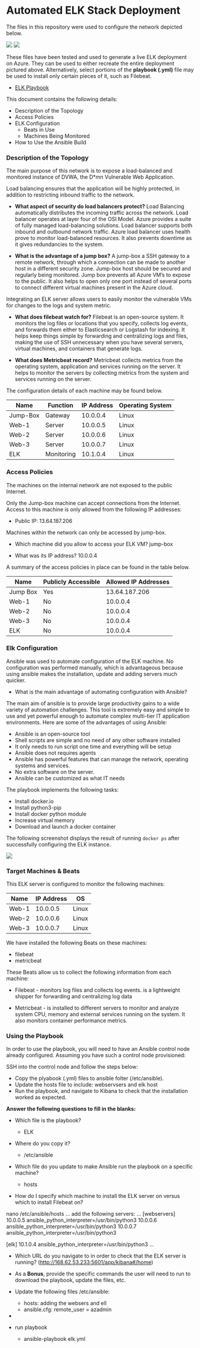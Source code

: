# Automated ELK Stack Deployment

The files in this repository were used to configure the network depicted below.

![](Images/network_diagram.png)
![](Images/AzureNetworkTopology.png)

These files have been tested and used to generate a live ELK deployment on Azure. They can be used to either recreate the entire deployment pictured above. Alternatively, select portions of the **playbook (.yml)** file may be used to install only certain pieces of it, such as Filebeat.

  - [ELK Playbook](/Ansible/install-elk.yml)
    
This document contains the following details:
- Description of the Topology
- Access Policies
- ELK Configuration
  - Beats in Use
  - Machines Being Monitored
- How to Use the Ansible Build

### Description of the Topology

The main purpose of this network is to expose a load-balanced and monitored instance of DVWA, the D*mn Vulnerable Web Application.

Load balancing ensures that the application will be highly protected, in addition to restricting inbound traffic to the network.

- **What aspect of security do load balancers protect?** 
	Load Balancing automatically distributes the incoming traffic across the network. Load balancer operates at layer four of the OSI Model. Azure provides a suite of fully managed load-balancing solutions. Load balancer supports both inbound and outbound network traffic. Azure load balancer uses health prove to monitor load-balanced resources. It also prevents downtime as it gives redundancies to the system.

- **What is the advantage of a jump box?** 
	A jump-box a SSH gateway to a remote network, through which a connection can be made to another host in a different security zone. Jump-box host should be secured and regularly being monitored. Jump box prevents all Azure VM’s to expose to the public. It also helps to open only one port instead of several ports to connect different virtual machines present in the Azure cloud.

Integrating an ELK server allows users to easily monitor the vulnerable VMs for changes to the logs and system metric.

- **What does filebeat watch for?**
	Filebeat is an open-source system. It monitors the log files or locations that you specify, collects log events, and forwards them either to Elasticsearch or Logstash for indexing. It helps keep things simple by forwarding and centralizing logs and files, making the use of SSH unnecessary when you have several servers, virtual machines, and containers that generate logs.

- **What does Metricbeat record?**
	Metricbeat collects metrics from the operating system, application and services running on the server. It helps to monitor the servers by collecting metrics from the system and services running on the server. 

The configuration details of each machine may be found below.

| Name     | Function   | IP Address | Operating System |
|----------|------------|------------|------------------|
| Jump-Box | Gateway    | 10.0.0.4   | Linux            |
| Web-1    | Server     | 10.0.0.5   | Linux            |
| Web-2    | Server     | 10.0.0.6   | Linux            |
| Web-3    | Server     | 10.0.0.7   | Linux            |
| ELK      | Monitoring | 10.1.0.4   | Linux            |


### Access Policies

The machines on the internal network are not exposed to the public Internet. 

Only the Jump-box machine can accept connections from the Internet. Access to this machine is only allowed from the following IP addresses:
- Public IP: 13.64.187.206

Machines within the network can only be accessed by jump-box.
- Which machine did you allow to access your ELK VM? 
	jump-box
	
- What was its IP address?
	10.0.0.4

A summary of the access policies in place can be found in the table below.

| Name     | Publicly Accessible | Allowed IP Addresses |
|----------|---------------------|----------------------|
| Jump Box | Yes                 | 13.64.187.206        |
| Web-1    | No                  | 10.0.0.4             |
| Web-2    | No                  | 10.0.0.4             |
| Web-3    | No                  | 10.0.0.4             |
| ELK      | No                  | 10.0.0.4             |

### Elk Configuration

Ansible was used to automate configuration of the ELK machine. No configuration was performed manually, which is advantageous because using ansible makes the installation, update and adding servers much quicker. 

- What is the main advantage of automating configuration with Ansible?

The main aim of ansible is to provide large productivity gains to a wide variety of automation challenges. This tool is extremely easy and simple to use and yet powerful enough to automate complex multi-tier IT application environments. Here are some of the advantages of using Ansible:

- Ansible is an open-source tool
- Shell scripts are simple and no need of any other software installed
- It only needs to run script one time and everything will be setup
- Ansible does not requires agents 
- Ansible has powerful features that can manage the network, operating systems and services. 
- No extra software on the server. 
- Ansible can be customized as what IT needs

The playbook implements the following tasks:
- Install docker.io
- Install python3-pip
- Install docker python module
- Increase virtual memory
- Download and launch a docker container

The following screenshot displays the result of running `docker ps` after successfully configuring the ELK instance.

![](Images/docker-ps.PNG)

### Target Machines & Beats

This ELK server is configured to monitor the following machines:

| Name     | IP Address | OS    |
|----------|------------|-------|
| Web-1    | 10.0.0.5   | Linux |
| Web-2    | 10.0.0.6   | Linux |
| Web-3    | 10.0.0.7   | Linux |

We have installed the following Beats on these machines:
- filebeat
- metricbeat

These Beats allow us to collect the following information from each machine:

- Filebeat - monitors log files and collects log events. is a lightweight shipper for forwarding and centralizing log data

- Metricbeat - is installed to different servers to monitor and analyze system CPU, memory and external services running on the system. It also monitors container performance metrics. 


### Using the Playbook
In order to use the playbook, you will need to have an Ansible control node already configured. Assuming you have such a control node provisioned: 

SSH into the control node and follow the steps below:
- Copy the plyabook (.yml) files to ansible folter (/etc/ansible).
- Update the hosts file to include: webservsers and elk host
- Run the playbook, and navigate to Kibana to check that the installation worked as expected.

**Answer the following questions to fill in the blanks:**
- Which file is the playbook? 
	- ELK
	
- Where do you copy it?
	- /etc/ansible
	
- Which file do you update to make Ansible run the playbook on a specific machine? 
	- hosts

- How do I specify which machine to install the ELK server on versus which to install Filebeat on?

nano /etc/ansible/hosts ... add the following servers: 
...
[webservers]
10.0.0.5 ansible_python_interpreter=/usr/bin/python3
10.0.0.6 ansible_python_interpreter=/usr/bin/python3
10.0.0.7 ansible_python_interpreter=/usr/bin/python3

[elk]
10.1.0.4 ansible_python_interpreter=/usr/bin/python3
...

- Which URL do you navigate to in order to check that the ELK server is running?
	(http://168.62.53.233:5601/app/kibana#/home)

- As a **Bonus**, provide the specific commands the user will need to run to download the playbook, update the files, etc.

- Update the following files /etc/ansible: 
	- hosts: adding the websers and ell
	- ansible.cfg: remote_user = azadmin
- 

- run playbook
	- ansible-playbook elk.yml
	

